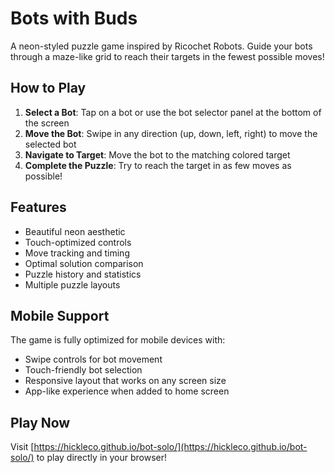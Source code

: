 # Bots with Buds

A neon-styled puzzle game inspired by Ricochet Robots. Guide your bots through a maze-like grid to reach their targets in the fewest possible moves!

## How to Play

1. **Select a Bot**: Tap on a bot or use the bot selector panel at the bottom of the screen
2. **Move the Bot**: Swipe in any direction (up, down, left, right) to move the selected bot
3. **Navigate to Target**: Move the bot to the matching colored target
4. **Complete the Puzzle**: Try to reach the target in as few moves as possible!

## Features

- Beautiful neon aesthetic
- Touch-optimized controls
- Move tracking and timing
- Optimal solution comparison
- Puzzle history and statistics
- Multiple puzzle layouts

## Mobile Support

The game is fully optimized for mobile devices with:
- Swipe controls for bot movement
- Touch-friendly bot selection
- Responsive layout that works on any screen size
- App-like experience when added to home screen

## Play Now

Visit [https://hickleco.github.io/bot-solo/](https://hickleco.github.io/bot-solo/) to play directly in your browser!